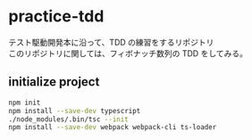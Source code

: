 # practice-tdd

テスト駆動開発本に沿って、TDD の練習をするリポジトリ  
このリポジトリに関しては、フィボナッチ数列の TDD をしてみる。

## initialize project

```bash
npm init
npm install --save-dev typescript
./node_modules/.bin/tsc --init
npm install --save-dev webpack webpack-cli ts-loader
```
